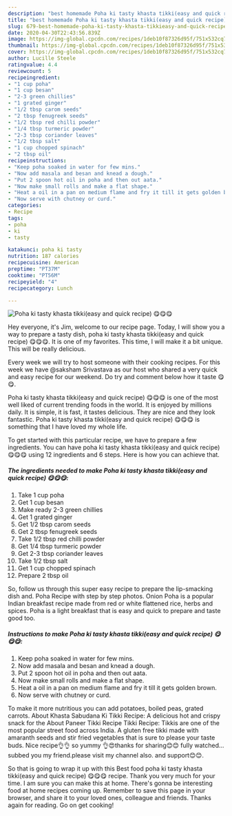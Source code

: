 ```yaml
---
description: "best homemade Poha ki tasty khasta tikki(easy and quick recipe) 😋😋😋 recipe | how to make easy Poha ki tasty khasta tikki(easy and quick recipe) 😋😋😋"
title: "best homemade Poha ki tasty khasta tikki(easy and quick recipe) 😋😋😋 recipe | how to make easy Poha ki tasty khasta tikki(easy and quick recipe) 😋😋😋"
slug: 679-best-homemade-poha-ki-tasty-khasta-tikkieasy-and-quick-recipe-recipe-how-to-make-easy-poha-ki-tasty-khasta-tikkieasy-and-quick-recipe
date: 2020-04-30T22:43:56.839Z
image: https://img-global.cpcdn.com/recipes/1deb10f87326d95f/751x532cq70/poha-ki-tasty-khasta-tikkieasy-and-quick-recipe-😋😋😋-recipe-main-photo.jpg
thumbnail: https://img-global.cpcdn.com/recipes/1deb10f87326d95f/751x532cq70/poha-ki-tasty-khasta-tikkieasy-and-quick-recipe-😋😋😋-recipe-main-photo.jpg
cover: https://img-global.cpcdn.com/recipes/1deb10f87326d95f/751x532cq70/poha-ki-tasty-khasta-tikkieasy-and-quick-recipe-😋😋😋-recipe-main-photo.jpg
author: Lucille Steele
ratingvalue: 4.4
reviewcount: 5
recipeingredient:
- "1 cup poha"
- "1 cup besan"
- "2-3 green chillies"
- "1 grated ginger"
- "1/2 tbsp carom seeds"
- "2 tbsp fenugreek seeds"
- "1/2 tbsp red chilli powder"
- "1/4 tbsp turmeric powder"
- "2-3 tbsp coriander leaves"
- "1/2 tbsp salt"
- "1 cup chopped spinach"
- "2 tbsp oil"
recipeinstructions:
- "Keep poha soaked in water for few mins."
- "Now add masala and besan and knead a dough."
- "Put 2 spoon hot oil in poha and then out aata."
- "Now make small rolls and make a flat shape."
- "Heat a oil in a pan on medium flame and fry it till it gets golden brown."
- "Now serve with chutney or curd."
categories:
- Recipe
tags:
- poha
- ki
- tasty

katakunci: poha ki tasty 
nutrition: 187 calories
recipecuisine: American
preptime: "PT37M"
cooktime: "PT56M"
recipeyield: "4"
recipecategory: Lunch

---
```



![Poha ki tasty khasta tikki(easy and quick recipe) 😋😋😋](https://img-global.cpcdn.com/recipes/1deb10f87326d95f/751x532cq70/poha-ki-tasty-khasta-tikkieasy-and-quick-recipe-😋😋😋-recipe-main-photo.jpg)

Hey everyone, it's Jim, welcome to our recipe page. Today, I will show you a way to prepare a tasty dish, poha ki tasty khasta tikki(easy and quick recipe) 😋😋😋. It is one of my favorites. This time, I will make it a bit unique. This will be really delicious.

Every week we will try to host someone with their cooking recipes. For this week we have @saksham Srivastava as our host who shared a very quick and easy recipe for our weekend. Do try and comment below how it taste 😋😋.

Poha ki tasty khasta tikki(easy and quick recipe) 😋😋😋 is one of the most well liked of current trending foods in the world. It is enjoyed by millions daily. It is simple, it is fast, it tastes delicious. They are nice and they look fantastic. Poha ki tasty khasta tikki(easy and quick recipe) 😋😋😋 is something that I have loved my whole life.


To get started with this particular recipe, we have to prepare a few ingredients. You can have poha ki tasty khasta tikki(easy and quick recipe) 😋😋😋 using 12 ingredients and 6 steps. Here is how you can achieve that.

<!--inarticleads1-->

##### The ingredients needed to make Poha ki tasty khasta tikki(easy and quick recipe) 😋😋😋:

1. Take 1 cup poha
1. Get 1 cup besan
1. Make ready 2-3 green chillies
1. Get 1 grated ginger
1. Get 1/2 tbsp carom seeds
1. Get 2 tbsp fenugreek seeds
1. Take 1/2 tbsp red chilli powder
1. Get 1/4 tbsp turmeric powder
1. Get 2-3 tbsp coriander leaves
1. Take 1/2 tbsp salt
1. Get 1 cup chopped spinach
1. Prepare 2 tbsp oil


So, follow us through this super easy recipe to prepare the lip-smacking dish and. Poha Recipe with step by step photos. Onion Poha is a popular Indian breakfast recipe made from red or white flattened rice, herbs and spices. Poha is a light breakfast that is easy and quick to prepare and taste good too. 

<!--inarticleads2-->

##### Instructions to make Poha ki tasty khasta tikki(easy and quick recipe) 😋😋😋:

1. Keep poha soaked in water for few mins.
1. Now add masala and besan and knead a dough.
1. Put 2 spoon hot oil in poha and then out aata.
1. Now make small rolls and make a flat shape.
1. Heat a oil in a pan on medium flame and fry it till it gets golden brown.
1. Now serve with chutney or curd.


To make it more nutritious you can add potatoes, boiled peas, grated carrots. About Khasta Sabudana Ki Tikki Recipe: A delicious hot and crispy snack for the About Paneer Tikki Recipe Tikki Recipe: Tikkis are one of the most popular street food across India. A gluten free tikki made with amaranth seeds and stir fried vegetables that is sure to please your taste buds. Nice recipe👌👌 so yummy 👌😍thanks for sharing😊😊 fully watched…subbed you my friend.please visit my channel also. and support😊😊. 

So that is going to wrap it up with this Best food poha ki tasty khasta tikki(easy and quick recipe) 😋😋😋 recipe. Thank you very much for your time. I am sure you can make this at home. There's gonna be interesting food at home recipes coming up. Remember to save this page in your browser, and share it to your loved ones, colleague and friends. Thanks again for reading. Go on get cooking!
